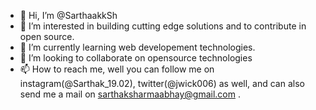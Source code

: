 - 👋 Hi, I’m @SarthaakkSh
- 👀 I’m interested in building cutting edge solutions and to contribute in open source.
- 🌱 I’m currently learning web developement technologies.
- 💞️ I’m looking to collaborate on opensource technologies
- 📫 How to reach me, well you can follow me on instagram(@Sarthak_19.02), twitter(@jwick006) as well, and can also send me a mail on sarthaksharmaabhay@gmail.com .

<!---
SarthaakkSh/SarthaakkSh is a ✨ special ✨ repository because its `README.md` (this file) appears on your GitHub profile.
You can click the Preview link to take a look at your changes.
--->
